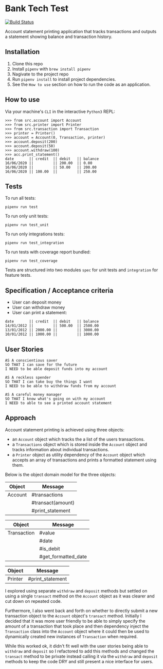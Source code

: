 # Bank Tech Test

[![Build Status](https://travis-ci.com/dpwdec/bank-tech-test.svg?branch=master)](https://travis-ci.com/github/dpwdec/bank-tech-test)

Account statement printing application that tracks transactions and outputs a statement showing balance and transaction history.

## Installation

1. Clone this repo
2. Install `pipenv` with `brew install pipenv`
3. Nagivate to the project repo
4. Run `pipenv install` to install project dependencies.
5. See the `How to use` section on how to run the code as an application.

## How to use
Via your machine's `CLI` in the interactive `Python3` REPL:
```
>>> from src.account import Account
>>> from src.printer import Printer
>>> from src.transaction import Transaction
>>> printer = Printer()
>>> account = Account(0, Transaction, printer)
>>> account.deposit(200)
>>> account.deposit(50)
>>> account.withdraw(100)
>>> acc.print_statement()
date       || credit  || debit   || balance
16/06/2020 ||         || 200.00  || 0.00   
16/06/2020 ||         || 50.00   || 200.00 
16/06/2020 || 100.00  ||         || 250.00 
```
## Tests

To run all tests:
```
pipenv run test
```

To run only unit tests:
```
pipenv run test_unit
```

To run only integrations tests:
```
pipenv run test_integration
```

To run tests with coverage report bundled:
```
pipenv run test_coverage
```

Tests are structured into two modules `spec` for unit tests and `integration` for feature tests.

## Specification / Acceptance criteria

- User can deposit money
- User can withdraw money
- User can print a statement:
```
date       || credit  || debit   || balance
14/01/2012 ||         || 500.00  || 2500.00
13/01/2012 || 2000.00 ||         || 3000.00
10/01/2012 || 1000.00 ||         || 1000.00
```

## User Stories
```
AS A conscientious saver
SO THAT I can save for the future
I NEED to be able deposit funds into my account
```

```
AS A reckless spender
SO THAT I can take buy the things I want
I NEED to be able to withdraw funds from my account
```

```
AS A careful money manager
SO THAT I know what's going on with my account
I NEED to able to see a printed account statement
```

## Approach

Account statement printing is achieved using three objects:

- an `Account` object which tracks the a list of the users transactions.
- a `Transactions` object which is stored inside the `Account` object and tracks information about individual transactions.
- a `Printer` object as utility dependency of the `Account` object which accepts an array of transactions and prints a formatted statement using them.

Below is the object domain model for the three objects:

| Object | Message |
| --- | --- |
| Account | #transactions |
| | #transact(amount) |
| | #print_statement |

| Object | Message |
| --- | --- |
| Transaction | #value |
| | #date |
| | #is_debit |
| | #get_formatted_date |

| Object | Message |
| --- | --- |
| Printer | #print_statement |

I explored using separate `withdraw` and `deposit` methods but settled on using a single `transact` method on the `Account` object as it was clearer and cut down on repeated code. 

Furthermore, I also went back and forth on whether to directly submit a new transaction object to the `Account` object's `transact` method. Initially I decided that it was more user friendly to be able to simply specify the amount of a transaction that took place and then dependency inject the `Transaction` class into the `Account` object where it could then be used to dynamically created new instances of `Transaction` when required. 

While this worked ok, it didn't fit well with the user stories being able to `withdraw` and `deposit` so I refactored to add this methods and changed the `transact` method to be private instead calling it via the `withdraw` and `deposit` methods to keep the code DRY and still present a nice interface for users.
